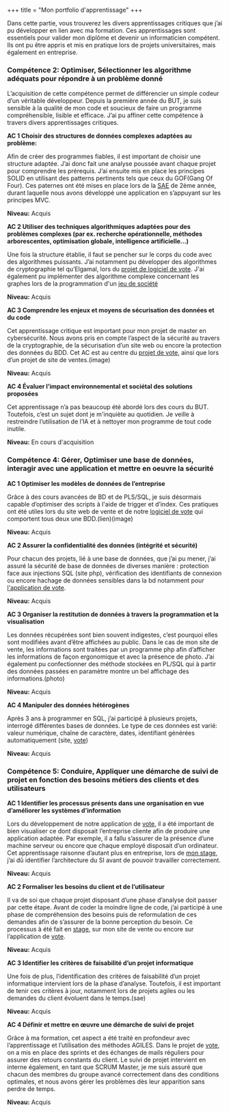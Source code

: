 +++
title = "Mon portfolio d'apprentissage"
+++



Dans cette partie, vous trouverez les divers apprentissages critiques que j’ai pu développer en lien avec ma formation. Ces apprentissages sont essentiels pour valider mon diplôme et devenir un informaticien compétent. Ils ont pu être appris et mis en pratique lors de projets universitaires, mais également en entreprise. 

### Compétence 2: Optimiser, Sélectionner les algorithme adéquats pour répondre	à un problème donné

L’acquisition de cette compétence permet de différencier un simple codeur d’un véritable développeur. Depuis la première année du BUT, je suis sensible à la qualité de mon code et soucieux de faire un programme compréhensible, lisible et efficace. J’ai pu affiner cette compétence à travers divers apprentissages critiques.

**AC 1 Choisir des structures de données complexes adaptées au problème:**

Afin de créer des programmes fiables, il est important de choisir une structure adaptée. J’ai donc fait une analyse poussée avant chaque projet pour comprendre les prérequis. J’ai ensuite mis en place les principes SOLID en utilisant des patterns pertinents tels que ceux du GOF(Gang Of Four). Ces paternes ont été mises en place lors de la [SAE](../votomatic/#developpement) de 2ème année, durant laquelle nous avons développé une application en s’appuyant sur les principes MVC.

**Niveau:** Acquis

**AC 2 Utiliser des techniques algorithmiques adaptées pour des problèmes complexes (par ex. recherche opérationnelle, méthodes arborescentes, optimisation globale, intelligence artificielle…)**

Une fois la structure établie, il faut se pencher sur le corps du code avec des algorithmes puissants. J’ai notamment pu développer des algorithmes de cryptographie tel qu’Elgamal, lors du [projet de logiciel de vote](../votomatic/#developpement). J'ai également pu implémenter des algorithme complexe concernant les graphes lors de la programmation d'un [jeu de société](../trains#théorème-des-graphes)

**Niveau:** Acquis

**AC 3 Comprendre les enjeux et moyens de sécurisation des données et du code**

Cet apprentissage critique est important pour mon projet de master en cybersécurité. Nous avons pris en compte l’aspect de la sécurité au travers de la cryptographie, de la sécurisation d’un site web ou encore la protection des données du BDD. Cet AC est au centre du [projet de vote](../votomatic/#developpement), ainsi que lors d’un projet de site de ventes.(image)

**Niveau:** Acquis

**AC 4 Évaluer l’impact environnemental et sociétal des solutions proposées**

Cet apprentissage n’a pas beaucoup été abordé lors des cours du BUT. Toutefois, c’est un sujet dont je m'inquiète au quotidien. Je veille à restreindre l’utilisation de l’IA et à nettoyer mon programme de tout code inutile.

**Niveau:** En cours d'acquisition


### Compétence 4: Gérer, Optimiser une base de données, interagir avec une application et mettre 	en oeuvre la sécurité

**AC 1 Optimiser les modèles de données de l’entreprise**

Grâce à des cours avancées de BD et de PLS/SQL, je suis désormais capable d’optimiser des scripts à l'aide de trigger et d’index. Ces pratiques ont été utiles lors du site web de vente et de notre [logiciel de vote](../votomatic/#developpement) qui comportent tous deux une BDD.(lien)(image)

**Niveau:** Acquis

**AC 2 Assurer la confidentialité des données (intégrité et sécurité)** 

Pour chacun des projets, lié à une base de données, que j’ai pu mener, j’ai assuré la sécurité de base de données de diverses manière : protection face aux injections SQL (site php), vérification des identifiants de connexion ou encore hachage de données sensibles dans la bd notamment pour [l'application de vote](../votomatic/#developpement).

**Niveau:** Acquis

**AC 3 Organiser la restitution de données à travers la programmation et la visualisation**

Les données récupérées sont bien souvent indigestes, c’est pourquoi elles sont modifiées avant d’être affichées au public. Dans le cas de mon site de vente, les informations sont traitées par un programme php afin d’afficher les informations de façon ergonomique et avec la présence de photo. J’ai également pu confectionner des méthode stockées en PL/SQL qui à partir des données passées en paramètre montre un bel affichage des informations.(photo)

**Niveau:** Acquis

**AC 4 Manipuler des données hétérogènes**

Après 3 ans à programmer en SQL, j’ai participé à plusieurs projets, interrogé différentes bases de données. Le type de ces données est varié: valeur numérique, chaîne de caractère, dates, identifiant générées automatiquement (site, [vote](../votomatic/#developpement))

**Niveau:** Acquis


### Compétence 5:  Conduire, Appliquer une démarche de suivi de projet en fonction des besoins métiers des clients et des utilisateurs

**AC 1 Identifier les processus présents dans une organisation en vue d’améliorer les systèmes d’information** 

Lors du développement de notre application de [vote](../votomatic/#gestion-de-projet), il a été important de bien visualiser ce dont disposait l’entreprise cliente afin de produire une application adaptée. Par exemple, il a fallu s’assurer de la présence d’une machine serveur ou encore que chaque employé disposait d’un ordinateur. Cet apprentissage raisonne d’autant plus en entreprise, lors de [mon stage](../stage/), j’ai dû identifier l’architecture du SI avant de pouvoir travailler correctement.

**Niveau:** Acquis

**AC 2 Formaliser les besoins du client et de l’utilisateur** 

Il va de soi que chaque projet disposant d’une phase d’analyse doit passer par cette étape. Avant de coder la moindre ligne de code, j’ai participé à une phase de compréhension des besoins puis de reformulation de ces demandes afin de s’assurer de la bonne perception du besoin. Ce processus à été fait en [stage](../stage/), sur mon site de vente ou encore sur l’application de [vote](../votomatic/#gestion-de-projet).

**Niveau:** Acquis

**AC 3 Identifier les critères de faisabilité d’un projet informatique** 

Une fois de plus, l’identification des critères de faisabilité d’un projet informatique intervient lors de la phase d’analyse. Toutefois, il est important de tenir ces critères à jour, notamment lors de projets agiles ou les demandes du client évoluent dans le temps.(sae)

**Niveau:** Acquis

**AC 4 Définir et mettre en œuvre une démarche de suivi de projet**

Grâce à ma formation, cet aspect a été traité en profondeur avec l’apprentissage et l’utilisation des méthodes AGILES. Dans le projet de [vote](../votomatic/#gestion-de-projet), on a mis en place des sprints et des échanges de mails réguliers pour assurer des retours constants du client. Le suivi de projet intervient en interne également, en tant que SCRUM Master, je me suis assuré que chacun des membres du groupe avancé correctement dans des conditions optimales, et nous avons gérer les problèmes dès leur apparition sans perdre de temps.

**Niveau:** Acquis
